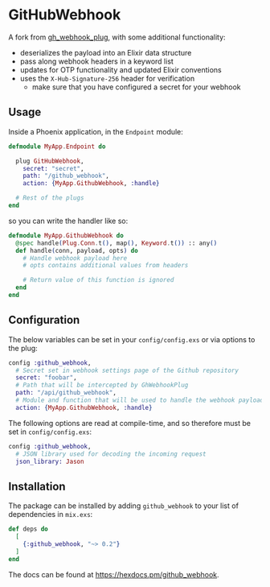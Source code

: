 # GitHubWebhook

A fork from [gh_webhook_plug](https://github.com/emilsoman/gh_webhook_plug), with some additional functionality:

- deserializes the payload into an Elixir data structure
- pass along webhook headers in a keyword list
- updates for OTP functionality and updated Elixir conventions
- uses the `X-Hub-Signature-256` header for verification
    - make sure that you have configured a secret for your webhook

## Usage

Inside a Phoenix application, in the `Endpoint` module:

```elixir
defmodule MyApp.Endpoint do

  plug GitHubWebhook,
    secret: "secret",
    path: "/github_webhook",
    action: {MyApp.GithubWebhook, :handle}

  # Rest of the plugs
end
```

so you can write the handler like so:

```elixir
defmodule MyApp.GithubWebhook do
  @spec handle(Plug.Conn.t(), map(), Keyword.t()) :: any()
  def handle(conn, payload, opts) do
    # Handle webhook payload here
    # opts contains additional values from headers

    # Return value of this function is ignored
  end
end
```

## Configuration

The below variables can be set in your `config/config.exs` or via options to the plug:

```elixir
config :github_webhook,
  # Secret set in webhook settings page of the Github repository
  secret: "foobar",
  # Path that will be intercepted by GhWebhookPlug
  path: "/api/github_webhook",
  # Module and function that will be used to handle the webhook payload
  action: {MyApp.GithubWebhook, :handle}
```

The following options are read at compile-time, and so therefore must be set in `config/config.exs`:

```elixir
config :github_webhook,
  # JSON library used for decoding the incoming request
  json_library: Jason
```

## Installation

The package can be installed by adding `github_webhook` to your list of dependencies in `mix.exs`:

```elixir
def deps do
  [
    {:github_webhook, "~> 0.2"}
  ]
end
```

The docs can be found at <https://hexdocs.pm/github_webhook>.
